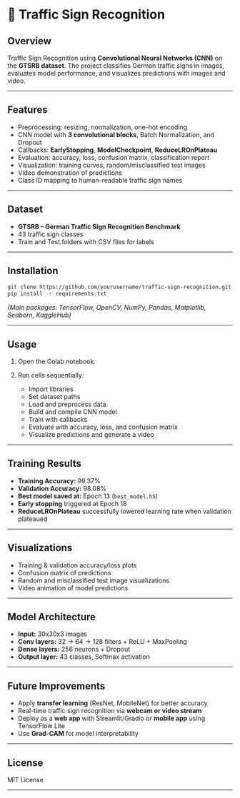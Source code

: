 # 🚦 Traffic Sign Recognition

## **Overview**

Traffic Sign Recognition using **Convolutional Neural Networks (CNN)** on the **GTSRB dataset**.
The project classifies German traffic signs in images, evaluates model performance, and visualizes predictions with images and video.

---

## **Features**

* Preprocessing: resizing, normalization, one-hot encoding
* CNN model with **3 convolutional blocks**, Batch Normalization, and Dropout
* Callbacks: **EarlyStopping**, **ModelCheckpoint**, **ReduceLROnPlateau**
* Evaluation: accuracy, loss, confusion matrix, classification report
* Visualization: training curves, random/misclassified test images
* Video demonstration of predictions
* Class ID mapping to human-readable traffic sign names

---

## **Dataset**

* **GTSRB – German Traffic Sign Recognition Benchmark**
* 43 traffic sign classes
* Train and Test folders with CSV files for labels

---

## **Installation**

```bash
git clone https://github.com/yourusername/traffic-sign-recognition.git
pip install -r requirements.txt
```

*(Main packages: TensorFlow, OpenCV, NumPy, Pandas, Matplotlib, Seaborn, KaggleHub)*

---

## **Usage**

1. Open the Colab notebook.
2. Run cells sequentially:

   * Import libraries
   * Set dataset paths
   * Load and preprocess data
   * Build and compile CNN model
   * Train with callbacks
   * Evaluate with accuracy, loss, and confusion matrix
   * Visualize predictions and generate a video

---

## **Training Results**

* **Training Accuracy:** 99.37%
* **Validation Accuracy:** 98.08%
* **Best model saved at:** Epoch 13 (`best_model.h5`)
* **Early stopping** triggered at Epoch 18
* **ReduceLROnPlateau** successfully lowered learning rate when validation plateaued

---

## **Visualizations**

* Training & validation accuracy/loss plots
* Confusion matrix of predictions
* Random and misclassified test image visualizations
* Video animation of model predictions

---

## **Model Architecture**

* **Input:** 30x30x3 images
* **Conv layers:** 32 → 64 → 128 filters + ReLU + MaxPooling
* **Dense layers:** 256 neurons + Dropout
* **Output layer:** 43 classes, Softmax activation

---

## **Future Improvements**

* Apply **transfer learning** (ResNet, MobileNet) for better accuracy
* Real-time traffic sign recognition via **webcam or video stream**
* Deploy as a **web app** with Streamlit/Gradio or **mobile app** using TensorFlow Lite
* Use **Grad-CAM** for model interpretability

---

## **License**

MIT License

---
